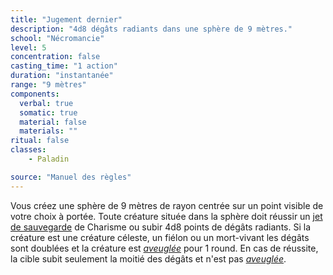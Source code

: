 ```yaml
---
title: "Jugement dernier"
description: "4d8 dégâts radiants dans une sphère de 9 mètres."
school: "Nécromancie"
level: 5
concentration: false
casting_time: "1 action"
duration: "instantanée"
range: "9 mètres"
components:
  verbal: true
  somatic: true
  material: false
  materials: ""
ritual: false
classes:
    - Paladin

source: "Manuel des règles"
---
```

Vous créez une sphère de 9 mètres de rayon centrée sur un point visible de votre choix à portée. Toute créature située dans la sphère doit réussir un [jet de sauvegarde](/utiliser-les-caracteristiques#jets-de-sauvegarde) de Charisme ou subir 4d8 points de dégâts radiants. Si la créature est une créature céleste, un fiélon ou un mort-vivant les dégâts sont doublées et la créature est [_aveuglée_](/gerer-la-sante-du-personnage#aveuglé) pour 1 round. En cas de réussite, la cible subit seulement la moitié des dégâts et n'est pas [_aveuglée_](/gerer-la-sante-du-personnage#aveuglé).
